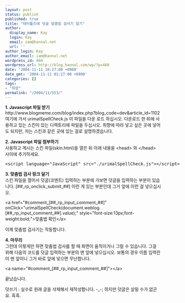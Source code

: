 ```yaml
---
layout: post
status: publish
published: true
title: "태터툴즈에 덧글 맞춤법 검사기 달기"
author:
  display_name: Kay
  login: Kay
  email: iam@hannal.net
  url: ''
author_login: Kay
author_email: iam@hannal.net
wordpress_id: 460
wordpress_url: http://blog.hannal.com/wp/?p=460
date: '2004-11-11 10:27:00 +0900'
date_gmt: '2004-11-11 01:27:00 +0900'
categories: []
tags:
- "희망"
permalink: "/2004/11/553/"
---
```

<p><b>1. Javascript 파일 받기</b><br />
http://www.blogmeme.com/blog/index.php?blog_code=dev&article_id=1102 여기에 가서 urimalSpellCheck.js 이 파일을 다운 로드 하십시오. 다운로드 한 뒤에 사용하고 있는 스킨이 있는 디렉토리에 파일을 두십시오. 취향에 따라 넣고 싶은 곳에 넣어도 되지만, 저는 스킨과 같은 곳에 있는 걸로 설명하겠습니다.</p>
<p><b>2. Javascript 파일 첨부하기</b><br />
사용하고 계시는 스킨 파일(skin.html)을 열은 뒤 아래 내용을 &lt;head> 와 &lt;/head> 사이에 추가하세요.</p>
<p><xmp><script language="JavaScript" src="./urimalSpellCheck.js"></script></xmp></p>
<p><b>3. 맞춤법 검사 링크 달기</b><br />
스킨 파일을 열어서 덧글(코멘트) 입력하는 부분에 가보면 덧글을 입력하는 부분이 있습니다. &#91;##_rp_onclick_submit_##&#93; 이런 게 있는 부분인데 그거 앞에 이런 걸 넣으십시오.</p>
<p>&lt;a href="#comment_&#91;##_rp_input_comment_##&#93;" onClick="urimalSpellCheck(document.weblog.&#91;##_rp_input_comment_##&#93;.value);" style="font-size:13px;font-weight:bold;">맞춤법 확인&lt;/a></p>
<p>이제 맞춤법 검사기는 작동합니다.</p>
<p><b>4. 마무리</b><br />
그런데 이렇게만 하면 맞춤법 검사를 할 때 화면이 움직이거나 그럴 수 있습니다. 그걸 위해 다음의 코드를 덧글 입력하는 부분의 맨 앞에 넣으십시오. 보통의 경우 이름 입력란이 맨 앞이니 그거 바로 앞에 넣으면 무난합니다.</p>
<p>&lt;a name="#comment_&#91;##_rp_input_comment_##&#93;">&lt;/a></p>
<p>끝났습니다.</p>
<p>덧쓰기 : 실수로 원래 글을 삭제해서 재작성합니다. -_-; 하지만 덧글은 살릴 수가 없군요. 흑흑.</p>
